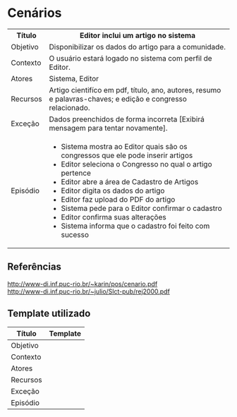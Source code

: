 # Cenários

<table>
  <tr>
    <th>Título</th>
    <th>Editor inclui um artigo no sistema</th>
  </tr><tr>
    <td>Objetivo</td>
    <td>Disponibilizar os dados do artigo para a comunidade.</td>
  </tr><tr>
    <td>Contexto</td>
    <td>O usuário estará logado no sistema com perfil de Editor.</td>
  </tr><tr>
    <td>Atores</td>
    <td>Sistema, Editor</td>
  </tr><tr>
    <td>Recursos</td>
    <td>Artigo cientifíco em pdf, título, ano, autores, resumo e palavras-chaves; e edição e congresso relacionado.</td>
  </tr><tr>
    <td>Exceção</td>
    <td>Dados preenchidos de forma incorreta [Exibirá mensagem para tentar novamente].</td>
  </tr><tr>
    <td>Episódio</td>
    <td>
      <ul>
        <li>Sistema mostra ao Editor quais são os congressos que ele pode inserir artigos</li>
        <li>Editor seleciona o Congresso no qual o artigo pertence</li>
        <li>Editor abre a área de Cadastro de Artigos</li>
        <li>Editor digita os dados do artigo</li>
        <li>Editor faz upload do PDF do artigo</li>
        <li>Sistema pede para o Editor confirmar o cadastro</li>
        <li>Editor confirma suas alterações</li>
        <li>Sistema informa que o cadastro foi feito com sucesso</li>
      </ul>
    </td>
  </tr>
</table>

## Referências  
http://www-di.inf.puc-rio.br/~karin/pos/cenario.pdf  
http://www-di.inf.puc-rio.br/~julio/Slct-pub/rej2000.pdf  

## Template utilizado  

Título | Template
---|---
Objetivo | 
Contexto | 
Atores | 
Recursos | 
Exceção | 
Episódio | 
